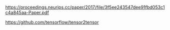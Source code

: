 https://proceedings.neurips.cc/paper/2017/file/3f5ee243547dee91fbd053c1c4a845aa-Paper.pdf



https://github.com/tensorflow/tensor2tensor



